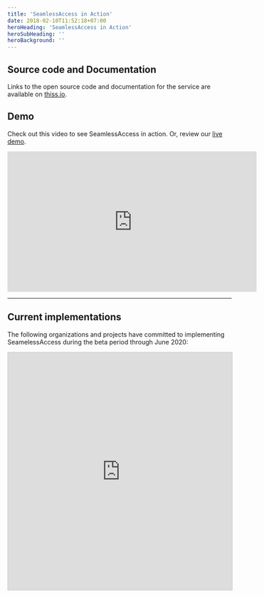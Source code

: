 ```yaml
---
title: 'SeamlessAccess in Action'
date: 2018-02-10T11:52:18+07:00
heroHeading: 'SeamlessAccess in Action'
heroSubHeading: ''
heroBackground: ''
---
```


## Source code and Documentation

Links to the open source code and documentation for the service are available on [thiss.io](https://thiss.io).

## Demo

Check out this video to see SeamlessAccess in action. Or, review our [live demo](https://taylor-francis-ra21.mnt.se/).

<iframe width="560" height="315" src="https://www.youtube.com/embed/HNDXPPJ8a5I" frameborder="0" allow="accelerometer; autoplay; encrypted-media; gyroscope; picture-in-picture" allowfullscreen></iframe>

---

## Current implementations

The following organizations and projects have committed to implementing SeamelessAccess during the beta period through June 2020:

<iframe class="airtable-embed" src="https://airtable.com/embed/shrAAphUMnCyJZ4EN?backgroundColor=orange" frameborder="0" onmousewheel="" width="100%" height="533" style="background: transparent; border: 1px solid #ccc;"></iframe>
